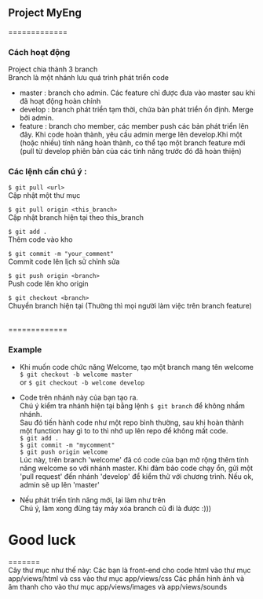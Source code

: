 ## Project MyEng
=============

### Cách hoạt động
Project chia thành 3 branch<br>
Branch là một nhánh lưu quá trình phát triển code

- master : branch cho admin. Các feature chỉ được đưa vào master sau khi đã hoạt động hoàn chỉnh
- develop : branch phát triển tạm thời, chứa bản phát triển ổn định. Merge bởi admin. 
- feature : branch cho member, các member push các bản phát triển lên đây. Khi code hoàn thành, 
yêu cầu admin merge lên develop.Khi một (hoặc nhiều) tính năng hoàn thành, co thể tạo một branch feature mới (pull từ develop phiên bản của các tính năng trước đó đã hoàn thiện)
 
### Các lệnh cần chú ý :

`$ git pull <url>`<br>
 Cập nhật một thư mục 

 `$ git pull origin <this_branch>`<br>
 Cập nhật branch hiện tại theo this_branch<br>

`$ git add .`<br>Thêm code vào kho

`$ git commit -m "your_comment"`
<br>Commit code lên lịch sử chỉnh sửa

`$ git push origin <branch>`
<br>Push code lên kho origin 

`$ git checkout <branch>`
<br>Chuyển branch hiện tại (Thường thì mọi người làm việc trên branch feature)

<br>
=============

### Example 
- Khi muốn code chức năng Welcome, tạo một branch mang tên welcome <br>`$ git checkout -b welcome master`<br>or `$ git checkout -b welcome develop`

- Code trên nhánh này của bạn tạo ra.<br>Chú ý kiểm tra nhánh hiện tại bằng lệnh `$ git branch` để không nhầm nhánh. <br>
Sau đó tiến hành code như một repo bình thường, sau khi hoàn thành một function hay gì to to thì nhớ up lên repo để không mất code.<br>
`$ git add .`<br>
`$ git commit -m "mycomment"`<br>
`$ git push origin welcome`<br>
Lúc này, trên branch 'welcome' đã có code của bạn mở rộng thêm tính năng welcome so với nhánh master. Khi đảm bảo code chạy ổn, gửi một 'pull request' đến nhánh 'develop' để kiểm thử với chương trình. Nếu ok, admin sẽ up lên 'master'
- Nếu phát triển tính năng mới, lại làm như trên<br>Chú ý, làm xong đừng táy máy xóa branch cũ đi là được :)))




# Good luck 

=======
<br>
Cây thư mục như thế này:
Các bạn là front-end cho code html vào thư mục app/views/html và css vào thư mục app/views/css
Các phần hình ảnh và âm thanh cho vào thư mục app/views/images và app/views/sounds

